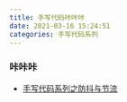 ```yaml
---
title: 手写代码咔咔咔
date: 2021-03-16 15:24:51
categories: 手写代码系列
---
```


### 咔咔咔
* [手写代码系列之防抖与节流](/2021/03/16/手写代码系列之防抖与节流/)